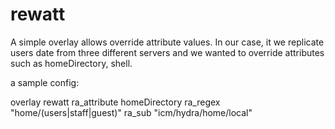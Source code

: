 # rewatt
A simple overlay allows override attribute values.
In our case, it we replicate users date from three different servers and we
wanted to override attributes such as homeDirectory, shell.

a sample config:

overlay rewatt
ra_attribute homeDirectory
ra_regex "home/(users|staff|guest)"
ra_sub "icm/hydra/home/local"
